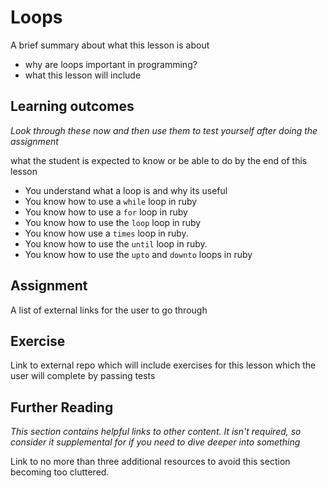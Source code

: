 # Loops
A brief summary about what this lesson is about
* why are loops important in programming?
* what this lesson will include

## Learning outcomes
*Look through these now and then use them to test yourself after doing the assignment*

what the student is expected to know or be able to do by the end of this lesson

* You understand what a loop is and why its useful
* You know how to use a `while` loop in ruby
* You know how to use a `for` loop in ruby
* You know how to use the `loop` loop in ruby
* You know how use a `times` loop in ruby.
* You know how to use the `until` loop in ruby.
* You know how to use the `upto` and `downto` loops in ruby

## Assignment
A list of external links for the user to go through

## Exercise
Link to external repo which will include exercises for this lesson which the user will complete by passing tests

## Further Reading
*This section contains helpful links to other content. It isn't required, so consider it supplemental for if you need to dive deeper into something*

Link to no more than three additional resources to avoid this section becoming too cluttered.
